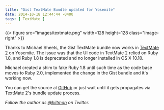 ```yaml
---
title: "Gist TextMate Bundle updated for Yosemite"
date: 2014-10-18 12:44:44 -0400
tags: [ TextMate ]
---
```


{{< figure src="images/textmate.png" width=128 height=128 class="image-right" >}}

Thanks to Michael Sheets, the Gist TextMate bundle now works in [TextMate 2](http://macromates.com) on Yosemite. The issue was that the UI code in TextMate 2 relied on Ruby 1.8, and Ruby 1.8 is deprecated and no longer installed in OS X 10.10. 

Michael created a shim to fake Ruby 1.8 until such time as the code base moves to Ruby 2.0, implemented the change in the Gist bundle and it's working now.

You can get the source at [GitHub](https://github.com/hiltmon/Gist.tmbundle) or just wait until it gets propagates via TextMate 2's bundle update process.

*Follow the author as [@hiltmon](https://twitter.com/hiltmon) on Twitter.*
